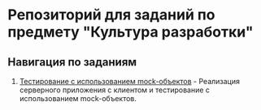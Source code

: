 # Репозиторий для заданий по предмету "Культура разработки"

## Навигация по заданиям

1. [Тестирование с использованием mock-объектов](./README_mocks.md) - Реализация серверного приложения с клиентом и тестирование с использованием mock-объектов.